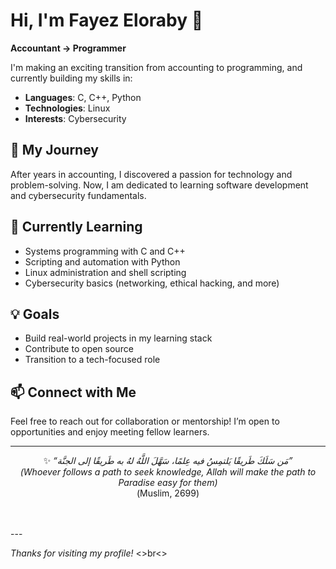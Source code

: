 # Hi, I'm Fayez Eloraby 👋

**Accountant → Programmer**

I'm making an exciting transition from accounting to programming, and currently building my skills in:

- **Languages**: C, C++, Python
- **Technologies**: Linux
- **Interests**: Cybersecurity

## 🚀 My Journey

After years in accounting, I discovered a passion for technology and problem-solving. Now, I am dedicated to learning software development and cybersecurity fundamentals.

## 🌱 Currently Learning

- Systems programming with C and C++
- Scripting and automation with Python
- Linux administration and shell scripting
- Cybersecurity basics (networking, ethical hacking, and more)

## 💡 Goals

- Build real-world projects in my learning stack
- Contribute to open source
- Transition to a tech-focused role

## 📫 Connect with Me

Feel free to reach out for collaboration or mentorship! I’m open to opportunities and enjoy meeting fellow learners.

---
<p align="center">
✨ <i>“مَن سَلَكَ طَريقًا يَلتمِسُ فيه عِلمًا، سَهَّلَ اللَّهُ لهُ به طَريقًا إلى الجنَّة”</i><br>
<i>(Whoever follows a path to seek knowledge, Allah will make the path to Paradise easy for them)</i><br>
(Muslim, 2699)
</p>
<br><br>
---

*Thanks for visiting my profile!* <>br<>
